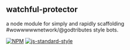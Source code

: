 watchful-protector
----------------

a node module for simply and rapidly scaffolding #wowwwwwnetwork/@godtributes style bots. 

[![NPM](https://nodei.co/npm/watchful-protector.png)](https://nodei.co/npm/watchful-protector/)
[![js-standard-style](https://img.shields.io/badge/code%20style-standard-brightgreen.svg?style=flat)](https://github.com/feross/standard)
